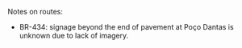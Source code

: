 Notes on routes:
* BR-434: signage beyond the end of pavement at Poço Dantas is unknown due to lack of imagery.
